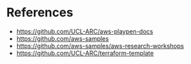 # References
* https://github.com/UCL-ARC/aws-playpen-docs
* https://github.com/aws-samples
* https://github.com/aws-samples/aws-research-workshops
* https://github.com/UCL-ARC/terraform-template